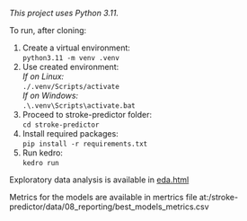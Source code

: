 <i>This project uses Python 3.11.</i>

To run, after cloning:  
1. Create a virtual environment:  
   `python3.11 -m venv .venv`  
2. Use created environment:  
     _If on Linux:_  
       `./.venv/Scripts/activate`  
     _If on Windows:_  
       `.\.venv\Scripts\activate.bat`
3. Proceed to stroke-predictor folder:  
   `cd stroke-predictor`   
4. Install required packages:  
   `pip install -r requirements.txt`  
5. Run kedro:  
   `kedro run`


Exploratory data analysis is available in [eda.html](/stroke-predictor/docs/eda.html)

Metrics for the models are available in mertrics file at:/stroke-predictor/data/08_reporting/best_models_metrics.csv
